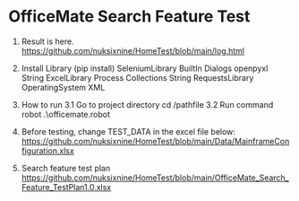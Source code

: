 # OfficeMate Search Feature Test

1. Result is here.
https://github.com/nuksixnine/HomeTest/blob/main/log.html

2. Install Library (pip install)
SeleniumLibrary
BuiltIn
Dialogs
openpyxl
String
ExcelLibrary
Process
Collections
String
RequestsLibrary
OperatingSystem
XML

3. How to run
3.1 Go to project directory 
cd /pathfile
3.2 Run command 
robot .\officemate.robot

4. Before testing, change TEST_DATA in the excel file below:
https://github.com/nuksixnine/HomeTest/blob/main/Data/MainframeConfiguration.xlsx

5. Search feature test plan
https://github.com/nuksixnine/HomeTest/blob/main/OfficeMate_Search_Feature_TestPlan1.0.xlsx
